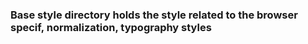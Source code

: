 ### Base style directory holds the style related to the browser specif, normalization, typography styles